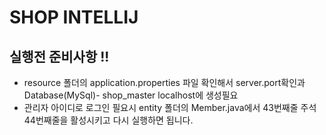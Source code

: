 # SHOP INTELLIJ

## 실행전 준비사항 !!
* resource 폴더의 application.properties 파일 확인해서 server.port확인과 Database(MySql)- shop_master localhost에 생성필요
* 관리자 아이디로 로그인 필요시 entity 폴더의 Member.java에서 43번째줄 주석 44번째줄을 활성시키고 다시 실행하면 됩니다.

